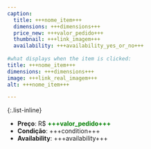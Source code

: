 ```yaml
---
caption:
  title: +++nome_item+++
  dimensions: +++dimensions+++
  price_new: +++valor_pedido+++
  thumbnail: +++link_imagem+++
  availability: +++availability_yes_or_no+++
  
#what displays when the item is clicked:
title: +++nome_item+++
dimensions: +++dimensions+++
image: +++link_real_imagem+++
alt: +++nome_item+++

---
```

{:.list-inline} 
- **Preço**: R$ <span style="color:green">**+++valor_pedido+++**</span>
- **Condição**: +++condition+++
- **Availability**: +++availability+++

